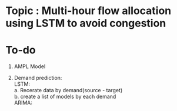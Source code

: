 # Topic : Multi-hour flow allocation using LSTM to avoid congestion

# To-do  
1. AMPL Model

2. Demand prediction:  
  LSTM:  
  a. Recerate data by demand(source - target)  
  b. create a list of models by each demand  
  ARIMA:  
  
